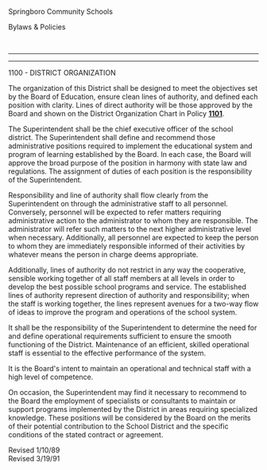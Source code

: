 Springboro Community Schools

Bylaws & Policies

 

* * * * *

****

1100 - DISTRICT ORGANIZATION

The organization of this District shall be designed to meet the
objectives set by the Board of Education, ensure clean lines of
authority, and defined each position with clarity. Lines of direct
authority will be those approved by the Board and shown on the District
Organization Chart in Policy [**1101**](po1101.htm).

The Superintendent shall be the chief executive officer of the school
district. The Superintendent shall define and recommend those
administrative positions required to implement the educational system
and program of learning established by the Board. In each case, the
Board will approve the broad purpose of the position in harmony with
state law and regulations. The assignment of duties of each position is
the responsibility of the Superintendent.

Responsibility and line of authority shall flow clearly from the
Superintendent on through the administrative staff to all personnel.
Conversely, personnel will be expected to refer matters requiring
administrative action to the administrator to whom they are responsible.
The administrator will refer such matters to the next higher
administrative level when necessary. Additionally, all personnel are
expected to keep the person to whom they are immediately responsible
informed of their activities by whatever means the person in charge
deems appropriate.

Additionally, lines of authority do not restrict in any way the
cooperative, sensible working together of all staff members at all
levels in order to develop the best possible school programs and
service. The established lines of authority represent direction of
authority and responsibility; when the staff is working together, the
lines represent avenues for a two-way flow of ideas to improve the
program and operations of the school system.

It shall be the responsibility of the Superintendent to determine the
need for and define operational requirements sufficient to ensure the
smooth functioning of the District. Maintenance of an efficient, skilled
operational staff is essential to the effective performance of the
system.

It is the Board's intent to maintain an operational and technical staff
with a high level of competence.

On occasion, the Superintendent may find it necessary to recommend to
the Board the employment of specialists or consultants to maintain or
support programs implemented by the District in areas requiring
specialized knowledge. These positions will be considered by the Board
on the merits of their potential contribution to the School District and
the specific conditions of the stated contract or agreement.

Revised 1/10/89\
 Revised 3/19/91
